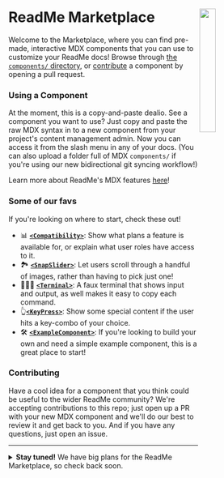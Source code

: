 ReadMe Marketplace <img align="right" width="25%" src="https://owlbertsio-resized.s3.amazonaws.com/Blocks.psd.full.png" />
===

Welcome to the Marketplace, where you can find pre-made, interactive MDX components that you can use to customize your ReadMe docs! Browse through [the `components/` directory][components], or [contribute](#contributing) a component by opening a pull request.

### Using a Component

At the moment, this is a copy-and-paste dealio. See a component you want to use? Just copy and paste the raw MDX syntax in to a new component from your project's content management admin. Now you can access it from the slash menu in any of your docs. (You can also upload a folder full of MDX `components/` if you're using our new bidirectional git syncing workflow!)

Learn more about ReadMe's MDX features [here][mdx docs]!

### Some of our favs

If you're looking on where to start, check these out!

 * 📊 **[`<Compatibility>`](./tree/main/components/Compatibility)**: Show what plans a feature is available for, or explain what user roles have access to it.
 * 🏞️ **[`<SnapSlider>`](./tree/main/components/SnapSlider)**: Let users scroll through a handful of images, rather than having to pick just one!
 * 👩🏻‍💻 **[`<Terminal>`](./tree/main/components/Terminal)**: A faux terminal that shows input and output, as well makes it easy to copy each command.
 * 👆**[`<KeyPress>`](./tree/main/components/KeyPress)**: Show some special content if the user hits a key-combo of your choice.
 * 🛠️ **[`<ExampleComponent>`](./tree/main/components/ExampleComponent)**: If you're looking to build your own and need a simple example component, this is a great place to start!

### Contributing

Have a cool idea for a component that you think could be useful to the wider ReadMe community? We're accepting contributions to this repo; just open up a PR with your new MDX component and we'll do our best to review it and get back to you. And if you have any questions, just open an issue.

---

<details>
  <summary><b>Stay tuned!</b> We have big plans for the ReadMe Marketplace, so check back soon.</summary><br />

- [ ] install Marketplace components directly from your ReadMe project
- [ ] expanded offering, including integrations for third party services and more

</details>

[components]: https://github.com/readmeio/marketplace/tree/main/components
[mdx docs]: https://docs.readme.com/main/docs/building-custom-mdx-components
